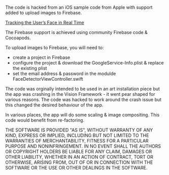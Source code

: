 The code is hacked from an iOS sample code from Apple with support added to upload images to Firebase.   

[Tracking the User’s Face in Real Time](https://developer.apple.com/documentation/vision/tracking_the_user_s_face_in_real_time)

The Firebase support is achieved using  community Firebase code & Cocoapods.   

To upload images to Firebase, you will need to:

- create a project in Firebase 
- configure the project & download the GoogleService-Info.plist & replace the existing plist
- set the email address & password in the modulde FaceDetectorViewController.swift

The code was orginally intended to be used in an art installation piece but the app was crashing in the Vision Framework - it went pear shaped for various reasons.  The code was hacked to work around the crash issue but this changed the desired behaviour of the app.  

In various places, the app will do some scaling & image compositing.  This code would benefit from re-factoring.

THE SOFTWARE IS PROVIDED "AS IS", WITHOUT WARRANTY OF ANY KIND, EXPRESS OR IMPLIED, INCLUDING BUT NOT LIMITED TO THE WARRANTIES OF MERCHANTABILITY, FITNESS FOR A PARTICULAR PURPOSE AND NONINFRINGEMENT. IN NO EVENT SHALL THE AUTHORS OR COPYRIGHT HOLDERS BE LIABLE FOR ANY CLAIM, DAMAGES OR OTHER LIABILITY, WHETHER IN AN ACTION OF CONTRACT, TORT OR OTHERWISE, ARISING FROM, OUT OF OR IN CONNECTION WITH THE SOFTWARE OR THE USE OR OTHER DEALINGS IN THE SOFTWARE.




